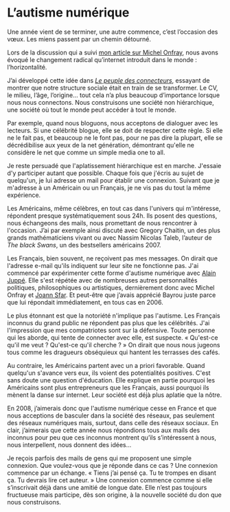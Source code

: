 # L&#8217;autisme numérique

Une année vient de se terminer, une autre commence, c’est l’occasion des vœux. Les miens passent par un chemin détourné.<span id="more-704"></span>

Lors de la discussion qui a suivi [mon article sur Michel Onfray](http://blog.tcrouzet.com/2007/12/28/michel-onfray-en-connecteur/), nous avons évoqué le changement radical qu’internet introduit dans le monde : l’horizontalité.

J’ai développé cette idée dans [*Le peuple des connecteurs*](http://blog.tcrouzet.com/le-peuple-des-connecteurs/), essayant de montrer que notre structure sociale était en train de se transformer. Le CV, le milieu, l’âge, l’origine… tout cela n’a plus beaucoup d’importance lorsque nous nous connectons. Nous construisons une société non hiérarchique, une société où tout le monde peut accéder à tout le monde.

Par exemple, quand nous bloguons, nous acceptons de dialoguer avec les lecteurs. Si une célébrité blogue, elle se doit de respecter cette règle. Si elle ne le fait pas, et beaucoup ne le font pas, pour ne pas dire la plupart, elle se décrédibilise aux yeux de la net génération, démontrant qu'elle ne considère le net que comme un simple media one to all.

Je reste persuadé que l'aplatissement hiérarchique est en marche. J'essaie d'y participer autant que possible. Chaque fois que j'écris au sujet de quelqu'un, je lui adresse un mail pour établir une connexion. Suivant que je m'adresse à un Américain ou un Français, je ne vis pas du tout la même expérience.

Les Américains, même célèbres, en tout cas dans l'univers qui m'intéresse, répondent presque systématiquement sous 24h. Ils posent des questions, nous échangeons des mails, nous promettant de nous rencontrer à l'occasion. J’ai par exemple ainsi discuté avec Gregory Chaitin, un des plus grands mathématiciens vivant ou avec Nassim Nicolas Taleb, l’auteur de *The black Swans*, un des bestsellers américains 2007.

Les Français, bien souvent, ne reçoivent pas mes messages. On dirait que l'adresse e-mail qu'ils indiquent sur leur site ne fonctionne pas. J'ai commencé par expérimenter cette forme d'autisme numérique avec [Alain Juppé](http://blog.tcrouzet.com/2006/03/01/jupp-vs-chaitin/). Elle s'est répétée avec de nombreuses autres personnalités politiques, philosophiques ou artistiques, dernièrement donc avec Michel Onfray et [Joann Sfar](http://blog.tcrouzet.com/2007/12/19/joann-sfar/). Et peut-être que j’avais apprécié Bayrou juste parce que lui répondait immédiatement, en tous cas en 2006.

Le plus étonnant est que la notoriété n'implique pas l'autisme. Les Français inconnus du grand public ne répondent pas plus que les célébrités. J'ai l'impression que mes compatriotes sont sur la défensive. Toute personne qui les aborde, qui tente de connecter avec elle, est suspecte. « Qu'est-ce qu'il me veut ? Qu'est-ce qu'il cherche ? » On dirait que nous nous jugeons tous comme les dragueurs obséquieux qui hantent les terrasses des cafés.

Au contraire, les Américains partent avec un a priori favorable. Quand quelqu'un s'avance vers eux, ils voient des potentialités positives. C'est sans doute une question d'éducation. Elle explique en partie pourquoi les Américains sont plus entrepreneurs que les Français, aussi pourquoi ils mènent la danse sur internet. Leur société est déjà plus aplatie que la nôtre.

En 2008, j’aimerais donc que l'autisme numérique cesse en France et que nous acceptions de basculer dans la société des réseaux, pas seulement des réseaux numériques mais, surtout, dans celle des réseaux sociaux. En clair, j’aimerais que cette année nous répondions tous aux mails des inconnus pour peu que ces inconnus montrent qu’ils s’intéressent à nous, nous interpellent, nous donnent des idées…

Je reçois parfois des mails de gens qui me proposent une simple connexion. Que voulez-vous que je réponde dans ce cas ? Une connexion commence par un échange. « Tiens j’ai pensé ça. Tu te trompes en disant ça. Tu devrais lire cet auteur. » Une connexion commence comme si elle s’inscrivait déjà dans une amitié de longue date. Elle n’est pas toujours fructueuse mais participe, dès son origine, à la nouvelle société du don que nous construisons.
